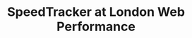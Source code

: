 ---
title: SpeedTracker at London Web Performance
post: /blog/2017/02/20/speedtracker-ldnwebperf.html
src: https://www.youtube.com/embed/qYVhlsmFykI
tags: video
---